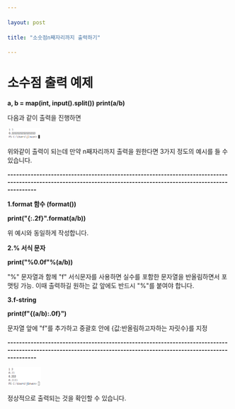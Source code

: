 ```yaml
---

layout: post

title: "소숫점n째자리까지 출력하기"

---
```


# 소수점 출력 예제

**a, b = map(int, input().split())**
**print(a/b)**

다음과 같이 출력을 진행하면 

<img src="/assets/images/3.PNG" width="15%" height="15%" title="제목" alt="아무거나"/>

위와같이 출력이 되는데 만약 n째자리까지 출력을 원한다면 3가지 정도의 예시를 들 수 있습니다.

**------------------------------------------------------------------------------------------------------------------------------------------------------------------**

**1.format 함수 (format())**

**print("{:.2f}".format(a/b))**

위 예시와 동일하게 작성합니다.

**2.% 서식 문자**

**print("%0.0f"%(a/b))**

"%" 문자열과 함께 "f" 서식문자를 사용하면 실수를 포함한 문자열을 반올림하면서 포맷팅 가능.
이때 출력하길 원하는 값 앞에도 반드시 "%"를 붙여야 합니다.

**3.f-string**

**print(f"{(a/b):.0f}")**

문자열 앞에 "f"를 추가하고 중괄호 안에 {값:반올림하고자하는 자릿수}를 지정

**------------------------------------------------------------------------------------------------------------------------------------------------------------------**

<img src="/assets/images/4.PNG" width="15%" height="15%" title="제목" alt="아무거나"/>

정상적으로 출력되는 것을 확인할 수 있습니다.
